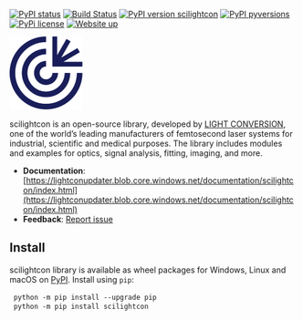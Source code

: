 
<script type="text/javascript" src="https://lightcon.atlassian.net/s/d41d8cd98f00b204e9800998ecf8427e-T/-ia3qmx/b/4/c95134bc67d3a521bb3f4331beb9b804/_/download/batch/com.atlassian.jira.collector.plugin.jira-issue-collector-plugin:issuecollector/com.atlassian.jira.collector.plugin.jira-issue-collector-plugin:issuecollector.js?locale=en-US&collectorId=c534c7de"></script>

<script type="text/javascript">window.ATL_JQ_PAGE_PROPS = $.extend(window.ATL_JQ_PAGE_PROPS, {
        "triggerFunction": function(showCollectorDialog) {
            jQuery("#feedback").click(function() {
                showCollectorDialog();
            });
        }});</script>

[![PyPI status](https://img.shields.io/pypi/status/scilightcon.svg)](https://pypi.python.org/pypi/scilightcon/)
[![Build Status](https://dev.azure.com/LCURS/Shared/_apis/build/status%2Flight-conversion-public.scilightcon?branchName=main)](https://dev.azure.com/LCURS/Shared/_build/latest?definitionId=98&branchName=main)
[![PyPI version scilightcon](https://badge.fury.io/py/scilightcon.svg)](https://pypi.python.org/pypi/scilightcon/)
[![PyPI pyversions](https://img.shields.io/pypi/pyversions/scilightcon.svg)](https://pypi.python.org/pypi/scilightcon/)
[![PyPi license](https://badgen.net/pypi/license/pip/)](https://pypi.org/project/pip/)
[![Website up](https://img.shields.io/website-up-down-green-red/https/lightconupdater.blob.core.windows.net/documentation/scilightcon/index.html.svg)](https://lightconupdater.blob.core.windows.net/documentation/scilightcon/index.html)

![scilightcon logo](doc/docs/img/app_logo_128px.png)

scilightcon is an open-source library, developed by [LIGHT CONVERSION](https://lightcon.com), one of the world’s leading manufacturers of femtosecond laser systems for industrial, scientific and medical purposes. The library includes modules and examples for optics, signal analysis, fitting, imaging, and more.

- **Documentation**: [https://lightconupdater.blob.core.windows.net/documentation/scilightcon/index.html](https://lightconupdater.blob.core.windows.net/documentation/scilightcon/index.html) 
- **Feedback**: <a href="#" id="feedback">Report issue</a>





## Install
scilightcon library is available as wheel packages for Windows, Linux and macOS on [PyPI](https://pypi.python.org/pypi/scilightcon/). Install using `pip`:
```
 python -m pip install --upgrade pip
 python -m pip install scilightcon
 ```